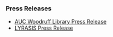 ### Press Releases
* [AUC Woodruff Library Press Release](https://web.archive.org/web/20190719125719/https://www.auctr.edu/news/auc-woodruff-library-awarded-grant-to-improve-disaster-preparedness-and-response-for-georgias-natural-cultural-and-historic-organizations/)
* [LYRASIS Press Release](http://lyrasisnow.org/press-release-lyrasis-announces-the-2019-catalyst-fund-recipients-and-their-projects/)
